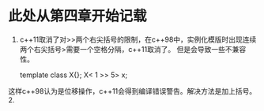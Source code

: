 # 此处从第四章开始记载
1. c++11取消了对>>两个右尖括号的限制，在c++98中，实例化模版时出现连续两个右尖括号>需要一个空格分隔，c++11取消了。 但是会导致一些不兼容性。

	template<int i> class X{};
	X< 1 >> 5> x;

这样c++98认为是位移操作，c++11会得到编译错误警告。解决方法是加上括号。
2. 


